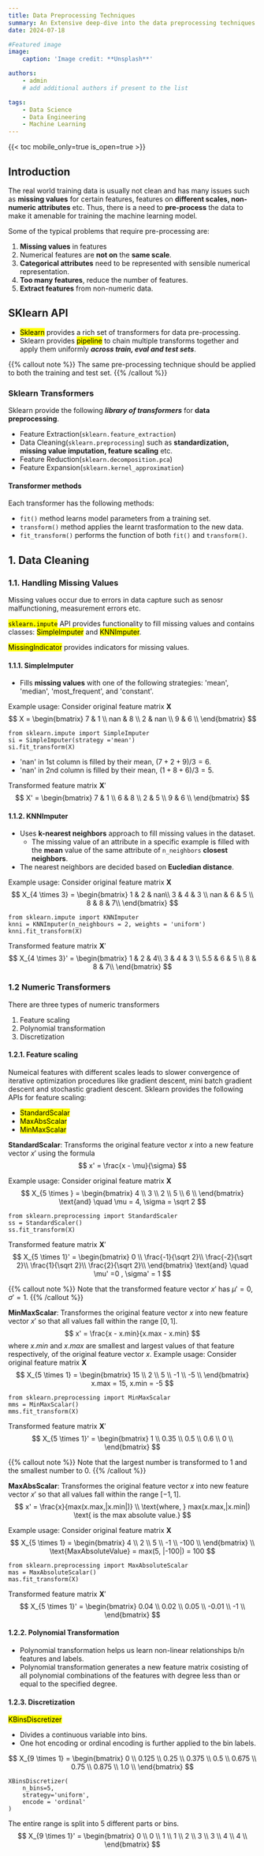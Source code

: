```yaml
---
title: Data Preprocessing Techniques
summary: An Extensive deep-dive into the data preprocessing techniques used in the real-world machine learning pipeline.
date: 2024-07-18

#Featured image
image:
    caption: 'Image credit: **Unsplash**'

authors:
    - admin
    # add additional authors if present to the list

tags:
    - Data Science
    - Data Engineering
    - Machine Learning
---
```



{{< toc mobile_only=true is_open=true >}}
## Introduction

The real world training data is usually not clean and has many issues such as **missing values** for certain features, features on **different scales, non-numeric attributes** etc. Thus, there is a need to **pre-process** the data to make it amenable for training the machine learning model. 

Some of the typical problems that require pre-processing are:
1. **Missing values** in features
2. Numerical features are **not on** the **same scale**.
3. **Categorical attributes** need to be represented with sensible numerical representation.
4. **Too many features**, reduce the number of features.
5. **Extract features** from non-numeric data.

## SKlearn API

 - <mark>Sklearn</mark> provides a rich set of transformers for data pre-processing.
 - Sklearn provides <mark>pipeline</mark> to chain multiple transforms together and apply them uniformly ***across train, eval and test sets***.

{{% callout note %}}
The same pre-processing technique should be applied to both the training and test set. 
{{% /callout %}}

### Sklearn Transformers

Sklearn provide the following ***library of transformers*** for **data preprocessing**.
- Feature Extraction(`sklearn.feature_extraction`)
- Data Cleaning(`sklearn.preprocessing`) such as **standardization, missing value imputation, feature scaling** etc.
- Feature Reduction(`sklearn.decomposition.pca`)
- Feature Expansion(`sklearn.kernel_approximation`)

#### Transformer methods

Each transformer has the following methods:
- `fit()` method learns model parameters from a training set.
- `transform()` method applies the learnt trasformation to the new data.
- `fit_transform()` performs the function of both `fit()` and `transform()`.

## 1. Data Cleaning

### 1.1. Handling Missing Values
Missing values occur due to errors in data capture such as senosr malfunctioning, measurement errors etc.

<mark>```sklearn.impute```</mark> API provides functionality to fill missing values and contains classes: <mark>SimpleImputer</mark> and <mark>KNNImputer</mark>.

<mark>MissingIndicator</mark>  provides indicators for missing values.

#### 1.1.1. SimpleImputer
- Fills **missing values** with one of the following strategies:
'mean', 'median', 'most_frequent', and 'constant'.

Example usage:
Consider original feature matrix $\mathbf{X}$ 
$$
X = \begin{bmatrix}
7 & 1 \\
nan & 8 \\
2 & nan \\
9 & 6 \\
\end{bmatrix}
$$

```
from sklearn.impute import SimpleImputer
si = SimpleImputer(strategy ='mean')
si.fit_transform(X)
```
- 'nan' in 1st column is filled by their mean, $(7+2+9)/3 = 6$.
- 'nan' in 2nd column is filled by their mean, $(1+8+6)/3 = 5$.

Transformed feature matrix $\mathbf{X}'$
$$
X' = \begin{bmatrix}
7 & 1 \\
6 & 8 \\
2 & 5 \\
9 & 6 \\
\end{bmatrix}
$$

#### 1.1.2. KNNImputer
- Uses **k-nearest neighbors** approach to fill missing values in the dataset.
    - The missing value of an attribute in a specific example is filled with the **mean** value of the same attribute of `n_neighbors` **closest neighbors**.
- The nearest neighbors are decided based on **Eucledian distance**.

Example usage:
Consider original feature matrix $\mathbf{X}$ 
$$
X_{4 \times 3} = \begin{bmatrix}
1 & 2 & nan\\
3 & 4 & 3 \\
nan & 6 & 5 \\
8 & 8  & 7\\
\end{bmatrix}
$$

```
from sklearn.impute import KNNImputer
knni = KNNImputer(n_neighbours = 2, weights = 'uniform')
knni.fit_transform(X)
```

Transformed feature matrix $\mathbf{X}'$
$$
X_{4 \times 3}' = \begin{bmatrix}
1 & 2 & 4\\
3 & 4 & 3 \\
5.5 & 6 & 5 \\
8 & 8  & 7\\
\end{bmatrix}
$$

### 1.2  Numeric Transformers

There are three types of numeric transformers
1. Feature scaling
2. Polynomial transformation
3. Discretization

#### 1.2.1. Feature scaling

Numeical features with different scales leads to slower convergence of iterative optimization procedures like gradient descent, mini batch gradient descent and stochastic gradient descent.
Sklearn provides the following APIs for feature scaling:

- <mark>StandardScalar </mark>
- <mark>MaxAbsScalar </mark>
- <mark>MinMaxScalar </mark>

**StandardScalar**:
Transforms the original feature vector $x$ into a new feature vector $x'$ using the formula
$$
x' = \frac{x - \mu}{\sigma}
$$

Example usage:
Consider original feature matrix $\mathbf{X}$ 
$$
X_{5 \times } = \begin{bmatrix}
4 \\
3 \\
2 \\
5 \\
6 \\
\end{bmatrix}
\text{and} \quad \mu = 4, \sigma = \sqrt 2
$$

```
from sklearn.preprocessing import StandardScaler
ss = StandardScaler()
ss.fit_transform(X)
```

Transformed feature matrix $\mathbf{X}'$
$$
X_{5 \times 1}' = \begin{bmatrix}
0 \\
\frac{-1}{\sqrt 2}\\
\frac{-2}{\sqrt 2}\\
\frac{1}{\sqrt 2}\\
\frac{2}{\sqrt 2}\\
\end{bmatrix} 
\text{and} \quad \mu' =0 , \sigma' = 1
$$

{{% callout note %}}
Note that the transformed feature vector $x'$ has $\mu' =0 , \sigma' = 1$.
{{% /callout %}}

**MinMaxScalar**: Transformes the original feature vector $x$ into new feature vector $x'$ so that all values fall within the range $[0,1]$.
$$
x' = \frac{x - x.min}{x.max - x.min}
$$
where $x.min$ and $x.max$ are smallest and largest values of that feature respectively, of the original feature vector $x$.
Example usage:
Consider original feature matrix $\mathbf{X}$ 
$$
X_{5 \times 1} = \begin{bmatrix}
15 \\
2 \\
5 \\
-1 \\
-5 \\
\end{bmatrix}
x.max = 15, x.min = -5
$$

```
from sklearn.preprocessing import MinMaxScalar
mms = MinMaxScalar()
mms.fit_transform(X)
```

Transformed feature matrix $\mathbf{X}'$
$$
X_{5 \times 1}' = \begin{bmatrix}
1 \\
0.35 \\
0.5 \\
0.6 \\
0 \\
\end{bmatrix} 
$$

{{% callout note %}}
Note that the largest number is transformed to 1 and the smallest number to 0.
{{% /callout %}}

**MaxAbsScalar**: Transformes the original feature vector $x$ into new feature vector $x'$ so that all values fall within the range $[-1,1]$.
$$
x' = \frac{x}{max(x.max,|x.min|)} \\
\text{where, } max(x.max,|x.min|) \text{ is the max absolute value.}
$$

Example usage:
Consider original feature matrix $\mathbf{X}$ 
$$
X_{5 \times 1} = \begin{bmatrix}
4 \\
2 \\
5 \\
-1 \\
-100 \\
\end{bmatrix} \\
\text{MaxAbsoluteValue} = max(5, |-100|) = 100
$$

```
from sklearn.preprocessing import MaxAbsoluteScalar
mas = MaxAbsoluteScalar()
mas.fit_transform(X)
```

Transformed feature matrix $\mathbf{X}'$
$$
X_{5 \times 1}' = \begin{bmatrix}
0.04 \\
0.02 \\
0.05 \\
-0.01 \\
-1 \\
\end{bmatrix} 
$$


#### 1.2.2. Polynomial Transformation

- Polynomial transformation helps us learn non-linear relationships b/n features and labels.
- Polynomial transformation generates a new feature matrix cosisting of all polynomial combinations of the features with degree less than or equal to the specified degree.

#### 1.2.3. Discretization
<mark>KBinsDiscretizer</mark>
- Divides a continuous variable into bins.
- One hot encoding or ordinal encoding is further applied to the bin labels.

$$
X_{9 \times 1} = \begin{bmatrix}
0 \\
0.125 \\
0.25 \\
0.375 \\
0.5 \\
0.675 \\
0.75 \\
0.875 \\
1.0 \\
\end{bmatrix} 
$$

```
XBinsDiscretizer(
    n_bins=5,
    strategy='uniform',
    encode = 'ordinal'
)
```

The entire range is split into 5 different parts or bins.
$$
X_{9 \times 1}' = \begin{bmatrix}
0 \\
0 \\
1 \\
1 \\
2 \\
3 \\
3 \\
4 \\
4 \\
\end{bmatrix} 
$$